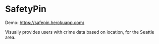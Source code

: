 # SafetyPin

Demo: https://safepin.herokuapp.com/

Visually provides users with crime data based on location, for the Seattle area. 
